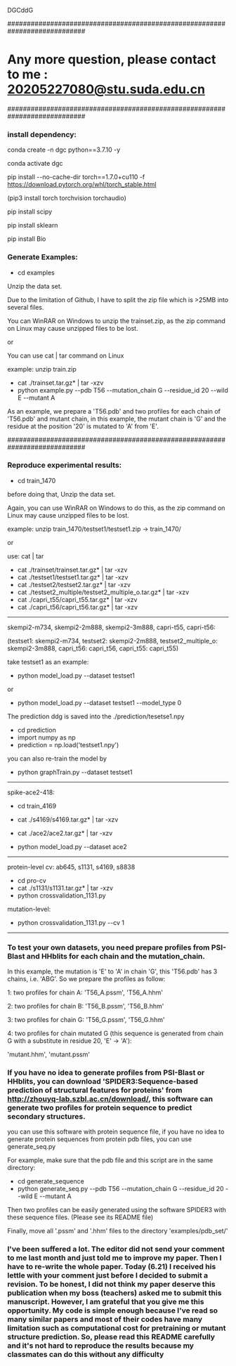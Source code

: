 

DGCddG

############################################################################

# Any more question, please contact to me : 20205227080@stu.suda.edu.cn

############################################################################

### install dependency:

conda create -n dgc python==3.7.10 -y

conda activate dgc

pip install  --no-cache-dir torch==1.7.0+cu110 -f  https://download.pytorch.org/whl/torch_stable.html

(pip3 install torch torchvision torchaudio)

pip install scipy

pip install sklearn

pip install Bio

### Generate Examples:
- cd examples

Unzip the data set. 

Due to the limitation of Github, I have to split the zip file which is >25MB into several files.

You can WinRAR on Windows to unzip the trainset.zip, as the zip command on Linux may cause unzipped files to be lost.

or

You can use cat | tar command on Linux

example: unzip train.zip

- cat ./trainset.tar.gz* | tar -xzv
- python example.py --pdb T56 --mutation_chain G --residue_id 20 --wild E --mutant A

As an example, we prepare a 'T56.pdb' and two profiles for each chain of 'T56.pdb' and mutant chain, in this example, the mutant chain is 'G' and the residue 
at the position '20' is mutated to 'A' from 'E'.

############################################################################

### Reproduce experimental results: 

- cd train_1470

before doing that, Unzip the data set. 

Again, you can use WinRAR on Windows to do this, as the zip command on Linux may cause unzipped files to be lost.

example: unzip train_1470/testset1/testset1.zip -> train_1470/

or

use: cat | tar

- cat ./trainset/trainset.tar.gz* | tar -xzv
- cat ./testset1/testset1.tar.gz* | tar -xzv
- cat ./testset2/testset2.tar.gz* | tar -xzv
- cat ./testset2_multiple/testset2_multiple_o.tar.gz* | tar -xzv
- cat ./capri_t55/capri_t55.tar.gz* | tar -xzv
- cat ./capri_t56/capri_t56.tar.gz* | tar -xzv

----------------------------------------------------------------------------
skempi2-m734, skempi2-2m888, skempi2-3m888, capri-t55, capri-t56:

(testset1: skempi2-m734, testset2: skempi2-2m888, testset2_multiple_o: skempi2-3m888, capri_t56: capri_t56, capri_t55: capri_t55)

take testset1 as an example:

- python model_load.py --dataset testset1

or

- python model_load.py --dataset testset1 --model_type 0

The prediction ddg is saved into the ./prediction/tesetse1.npy

- cd prediction
- import numpy as np
- prediction = np.load('testset1.npy')

you can also re-train the model by

- python graphTrain.py --dataset testset1

----------------------------------------------------------------------------

spike-ace2-418:

- cd train_4169
- cat ./s4169/s4169.tar.gz* | tar -xzv
- cat ./ace2/ace2.tar.gz* | tar -xzv

- python model_load.py --dataset ace2

----------------------------------------------------------------------------

protein-level cv: ab645, s1131, s4169, s8838

- cd pro-cv
- cat ./s1131/s1131.tar.gz* | tar -xzv
- python crossvalidation_1131.py

mutation-level:
- python crossvalidation_1131.py --cv 1

----------------------------------------------------------------------------
### To test your own datasets, you need prepare profiles from PSI-Blast and HHblits for each chain and the mutation_chain.
In this example, the mutation is 'E' to 'A' in chain 'G', this 'T56.pdb' has 3 chains, i.e. 'ABG'. So we prepare the profiles as follow:

1: two profiles for chain A:
'T56_A.pssm',
'T56_A.hhm'

2: two profiles for chain B:
'T56_B.pssm',
'T56_B.hhm'

3: two profiles for chain G:
'T56_G.pssm',
'T56_G.hhm'

4: two profiles for chain mutated G (this sequence is generated from chain G with a substitute in residue 20, 'E' -> 'A'):

'mutant.hhm',
'mutant.pssm'

### If you have no idea to generate profiles from PSI-Blast or HHblits, you can download 'SPIDER3:Sequence-based prediction of structural features for proteins' from http://zhouyq-lab.szbl.ac.cn/download/, this software can generate two profiles for protein sequence to predict secondary structures.
you can use this software with protein sequence file, if you have no idea to generate protein sequences from protein pdb files, you can use generate_seq.py

For example, make sure that the pdb file and this script are in the same directory:

- cd generate_sequence
- python generate_seq.py --pdb T56 --mutation_chain G --residue_id 20 --wild E --mutant A

Then two profiles can be easily generated using the software SPIDER3 with these sequence files. (Please see its README file) 

Finally, move all '.pssm' and '.hhm' files to the directory 'examples/pdb_set/'


### I've been suffered a lot. The editor did not send your comment to me last month and just told me to improve my paper. Then I have to re-write the whole paper. Today (6.21) I received his lettle with your comment just before I decided to submit a revision. To be honest, I did not think my paper deserve this publication when my boss (teachers) asked me to submit this manuscript. However, I am grateful that you give me this opportunity. My code is simple enough because I've read so many similar papers and most of their codes have many limitation such as computational cost for pretraining or mutant structure prediction. So, please read this README carefully and it's not hard to reproduce the results because my classmates can do this without any difficulty



